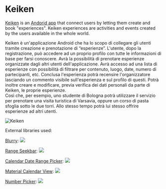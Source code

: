 # Keiken


[Keiken](https://keiken.org/) is an [Andorid app](https://keiken.org/keiken.apk) that connect users by letting them create and book "experiences".
Keiken experiences are activities and events created by the users available in the whole world.


Keiken è un'applicazione Android che ha lo scopo di collegare gli utenti tramite creazione e prenotazione di “esperienze”.
L'utente, dopo la registrazione, può accedere ad un proprio profilo con tutte le informazioni di base per farsi conoscere. Avrà la possibilità di prenotare esperienze organizzate dagli altri utenti dell'applicazione. 
Avrà accesso ad una lista di esperienze con possibilità di filtrare per contenuto, luogo, date, numero di partecipanti, etc. Conclusa l'esperienza potrà recensire l'organizzatore lasciando un commento visibile sull'esperienza e sul profilo di questi. Potrà inoltre creare e modificare, previa verifica dei dati personali da parte di Keiken, le proprie esperienze.  
Così che, per esempio, uno studente di Bologna potrà utilizzare il servizio per prenotare una visita turistica di Varsavia, oppure un corso di pasta sfoglia sotto le due torri. Allo stesso tempo potrà lui stesso offrire esperienze ad altri utenti. 

![Keiken](https://keiken.org/images/logo_full.png)

External libraries used: 

[Blurry](https://github.com/wasabeef/Blurry): [![](https://jitpack.io/v/wasabeef/Blurry.svg)](https://jitpack.io/#wasabeef/Blurry)

[Range Seekbar](https://github.com/Jay-Goo/RangeSeekBar): [![](https://jitpack.io/v/Jay-Goo/RangeSeekBar.svg)](https://jitpack.io/#Jay-Goo/RangeSeekBar)

[Calendar Date Range Picker](https://github.com/dangrossman/daterangepicker): [![](https://jitpack.io/v/ArchitShah248/CalendarDateRangePicker.svg)](https://jitpack.io/#ArchitShah248/CalendarDateRangePicker)

[Material Calendar View](https://github.com/Applandeo/Material-Calendar-View): [![](https://jitpack.io/v/Applandeo/Material-Calendar-View.svg)](https://jitpack.io/#Applandeo/Material-Calendar-View)

[Number Picker](https://github.com/ShawnLin013/NumberPicker): [![](https://jitpack.io/v/ShawnLin013/NumberPicker.svg)](https://jitpack.io/#ShawnLin013/NumberPicker)

